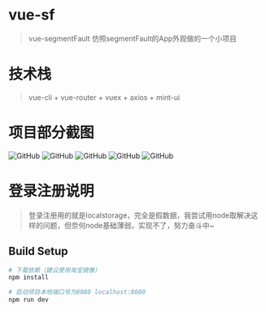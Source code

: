 # vue-sf

> vue-segmentFault 仿照segmentFault的App外观做的一个小项目

# 技术栈

> vue-cli + vue-router + vuex + axios + mint-ui

# 项目部分截图

![GitHub](http://oqjgod7s1.bkt.clouddn.com/WechatIMG359.jpeg?v=3&s=100 "GitHub,Social Coding")
![GitHub](http://oqjgod7s1.bkt.clouddn.com/WechatIMG360.jpeg?v=3&s=100 "GitHub,Social Coding")
![GitHub](http://oqjgod7s1.bkt.clouddn.com/WechatIMG361.jpeg?v=3&s=100 "GitHub,Social Coding")
![GitHub](http://oqjgod7s1.bkt.clouddn.com/WechatIMG362.jpeg?v=3&s=100 "GitHub,Social Coding")
![GitHub](http://oqjgod7s1.bkt.clouddn.com/WechatIMG363.jpeg?v=3&s=100 "GitHub,Social Coding")

# 登录注册说明
> 登录注册用的就是localstorage，完全是假数据，我尝试用node取解决这样的问题，但奈何node基础薄弱，实现不了，努力奋斗中~

## Build Setup

``` bash
# 下载依赖（建议使用淘宝镜像）
npm install

# 启动项目本地端口号为8080 localhost:8080
npm run dev

```

